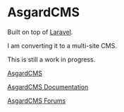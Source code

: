 # AsgardCMS 
Built on top of [Laravel](http://laravel.com).

I am converting it to a multi-site CMS.

This is still a work in progress.

[AsgardCMS](https://asgardcms.com)

[AsgardCMS Documentation](https://asgardcms.com/docs)

[AsgardCMS Forums](http://forum.asgardcms.com)
